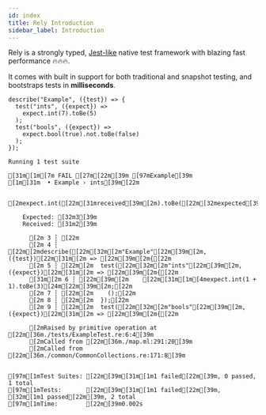 ```yaml
---
id: index
title: Rely Introduction
sidebar_label: Introduction
---
```


Rely is a strongly typed, [Jest-like](https://jestjs.io/) native test framework with blazing fast performance 🔥🔥🔥.

It comes with built in support for both traditional and snapshot testing, and bootstraps tests in **milliseconds**.

```re
describe("Example", ({test}) => {
  test("ints", ({expect}) =>
    expect.int(7).toBe(5)
  );
  test("bools", ({expect}) =>
    expect.bool(true).not.toBe(false)
  );
});
```
```sh-stacked
Running 1 test suite

[31m[1m[7m FAIL [27m[22m[39m [97mExample[39m
[1m[31m  • Example › ints[39m[22m

    [2mexpect.int([22m[31mreceived[39m[2m).toBe([22m[32mexpected[39m[2m)[22m

    Expected: [32m3[39m
    Received: [31m2[39m

      [2m 3 ┆ [22m
      [2m 4 ┆ [22m[2mdescribe([22m[32m[2m"Example"[22m[39m[2m, ({test})[22m[31m[2m => [22m[39m[2m{[22m
      [2m 5 ┆ [22m[2m  test([22m[32m[2m"ints"[22m[39m[2m, ({expect})[22m[31m[2m => [22m[39m[2m{[22m
      [31m[2m 6 ┆ [22m[39m[2m    [22m[31m[1m[4mexpect.int(1 + 1).toBe(3)[24m[22m[39m[2m;[22m
      [2m 7 ┆ [22m[2m    ();[22m
      [2m 8 ┆ [22m[2m  });[22m
      [2m 9 ┆ [22m[2m  test([22m[32m[2m"bools"[22m[39m[2m, ({expect})[22m[31m[2m => [22m[39m[2m{[22m

      [2mRaised by primitive operation at [22m[36m./tests/ExampleTest.re:6:4[39m
      [2mCalled from [22m[36m./map.ml:291:20[39m
      [2mCalled from [22m[36m./common/CommonCollections.re:171:8[39m


[97m[1mTest Suites: [22m[39m[31m[1m1 failed[22m[39m, 0 passed, 1 total
[97m[1mTests:       [22m[39m[31m[1m1 failed[22m[39m, [32m[1m1 passed[22m[39m, 2 total
[97m[1mTime:        [22m[39m0.002s
```
